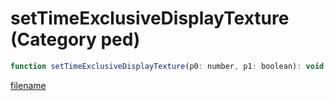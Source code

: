 # setTimeExclusiveDisplayTexture (Category ped)

```js
function setTimeExclusiveDisplayTexture(p0: number, p1: boolean): void
```

[filename](setTimeExclusiveDisplayTexture_m.md ':include')